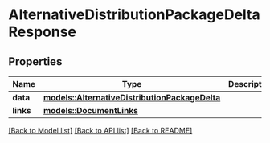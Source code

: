 # AlternativeDistributionPackageDeltaResponse

## Properties

Name | Type | Description | Notes
------------ | ------------- | ------------- | -------------
**data** | [**models::AlternativeDistributionPackageDelta**](AlternativeDistributionPackageDelta.md) |  | 
**links** | [**models::DocumentLinks**](DocumentLinks.md) |  | 

[[Back to Model list]](../README.md#documentation-for-models) [[Back to API list]](../README.md#documentation-for-api-endpoints) [[Back to README]](../README.md)


